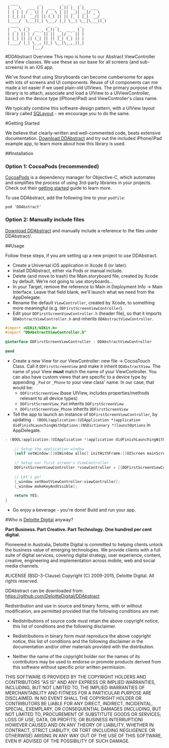 	  ____         _         _  _    _           
	 |  _ \   ___ | |  ___  (_)| |_ | |_  ___    
	 | | | | / _ \| | / _ \ | || __|| __|/ _ \   
	 | |_| ||  __/| || (_) || || |_ | |_|  __/ _ 
	 |____/  \___||_| \___/ |_| \__| \__|\___|(_)
	  ____   _         _  _          _           
	 |  _ \ (_)  __ _ (_)| |_  __ _ | |          
	 | | | || | / _` || || __|/ _` || |          
	 | |_| || || (_| || || |_| (_| || |          
	 |____/ |_| \__, ||_| \__|\__,_||_|          
	            |___/                            


#DDAbstract Overview
This repo is home to our Abstract ViewController and View classes. We use these as our base for all screens (and sub-screens) in an iOS app.

We've found that using Storyboards can become cumbersome for apps with lots of screens and UI components. Reuse of UI components can me made a lot easier if we used plain-old UIViews. The primary purpose of this library is to attach, associate and load a UIView to a UIViewController, based on the device type (iPhone/iPad) and ViewController's class name.

We typically combine this software-design pattern, with a UIView layout library called [SQLayout](https://github.com/dotb/SQLayout) - we encourage you to do the same.

#Getting Started

We believe that clearly-written and well-commented code, beats extensive documentation. [Download DDAbstract](https://github.com/DeloitteDigital/DDAbstract/archive/master.zip) and try out the included iPhone/iPad example app, to learn more about how this library is used.

##Installation

### Option 1: CocoaPods (recommended)

[CocoaPods](http://cocoapods.org/) is a dependency manager for Objective-C, which automates and simplifies the process of using 3rd-party libraries in your projects. Check out their [getting started](http://guides.cocoapods.org/using/getting-started.html) guide to learn more.

To use DDAbstract, add the following line to your `podfile`:

	pod 'DDAbstract'


### Option 2: Manually include files
[Download DDAbstract](https://github.com/DeloitteDigital/DDAbstract/archive/master.zip) and manually include a reference to the files under DDAbstract/.

##Usage

Follow these steps, if you are setting up a new project to use DDAbstract.

- Create a Universal iOS application in Xcode 6 (or later).
- Install DDAbstract, either via Pods or manual include.
- Delete (and move to trash) the Main.storyboard file, created by Xcode by default. We're not going to use storyboards...
- In your Target, remove the reference to Main in Deployment Info -> Main Interface. Leave that field blank, we'll launch what we need from the AppDelegate.
- Rename the default `ViewController`, created by Xcode, to something more meaningful (e.g. `DDFirstScreenViewController`).
- Edit your `DDFirstScreenViewController.h` (header file), so that it imports `DDAbstractViewController.h` and inherits `DDAbstractViewController`.
```  objective-c
#import <UIKit/UIKit.h>
#import "DDAbstractViewController.h"
	
@interface DDFirstScreenViewController : DDAbstractViewController
	
@end
```
- Create a new View for our ViewController: new file -> CocoaTouch Class. Call it `DDFirstScreenView` and make it inherit `DDAbstractView`. The name of your View **must** match the name of your ViewController. You can also have custom views that are specific to a device type by appending `_Pad` or `_Phone` to your view class' name. In our case, that would be:
	- `DDFirstScreenView` (base UIView, includes properties/methods relevant to all device types)
	- `DDFirstScreenView_Pad` inherits `DDFirstScreenView`
	- `DDFirstScreenView_Phone` inherits `DDFirstScreenView`
- Tell the app to launch an instance of `DDFirstScreenViewController`, by updating `- (BOOL)application:(UIApplication *)application didFinishLaunchingWithOptions:(NSDictionary *)launchOptions` in AppDelegate.
```  objective-c
- (BOOL)application:(UIApplication *)application didFinishLaunchingWithOptions:(NSDictionary *)launchOptions {
    
    // Setup the application window
    [self setWindow:[[UIWindow alloc] initWithFrame:[[UIScreen mainScreen] bounds]]];
    
    // Setup our first screen's ViewController
    DDFirstScreenViewController *viewController = [[DDFirstScreenViewController alloc] init];
    
    // Let's go!
    [_window setRootViewController:viewController];
    [_window makeKeyAndVisible];
    
    return YES;
}
```
- Go enjoy a beverage - you're done! Build and run your app.

#Who is [Deloitte Digital](http://www.deloittedigital.com) anyway?

**Part Business. Part Creative. Part Technology. One hundred per cent digital.**

Pioneered in Australia, Deloitte Digital is committed to helping clients unlock the business value of emerging technologies. We provide clients with a full suite of digital services, covering digital strategy, user experience, content, creative, engineering and implementation across mobile, web and social media channels.

#LICENSE (BSD-3-Clause)
Copyright (C) 2009-2015, Deloitte Digital. All rights reserved.

DDAbstract can be downloaded from: https://github.com/DeloitteDigital/DDAbstract

Redistribution and use in source and binary forms, with or without
modification, are permitted provided that the following conditions are met:

* Redistributions of source code must retain the above copyright notice, this
list of conditions and the following disclaimer.

* Redistributions in binary form must reproduce the above copyright notice,
this list of conditions and the following disclaimer in the documentation
and/or other materials provided with the distribution.

* Neither the name of the copyright holder nor the names of its contributors 
may be used to endorse or promote products derived from this software without 
specific prior written permission.

THIS SOFTWARE IS PROVIDED BY THE COPYRIGHT HOLDERS AND CONTRIBUTORS "AS IS"
AND ANY EXPRESS OR IMPLIED WARRANTIES, INCLUDING, BUT NOT LIMITED TO, THE
IMPLIED WARRANTIES OF MERCHANTABILITY AND FITNESS FOR A PARTICULAR PURPOSE ARE
DISCLAIMED. IN NO EVENT SHALL THE COPYRIGHT HOLDER OR CONTRIBUTORS BE LIABLE
FOR ANY DIRECT, INDIRECT, INCIDENTAL, SPECIAL, EXEMPLARY, OR CONSEQUENTIAL
DAMAGES (INCLUDING, BUT NOT LIMITED TO, PROCUREMENT OF SUBSTITUTE GOODS OR
SERVICES; LOSS OF USE, DATA, OR PROFITS; OR BUSINESS INTERRUPTION) HOWEVER
CAUSED AND ON ANY THEORY OF LIABILITY, WHETHER IN CONTRACT, STRICT LIABILITY,
OR TORT (INCLUDING NEGLIGENCE OR OTHERWISE) ARISING IN ANY WAY OUT OF THE USE
OF THIS SOFTWARE, EVEN IF ADVISED OF THE POSSIBILITY OF SUCH DAMAGE.
